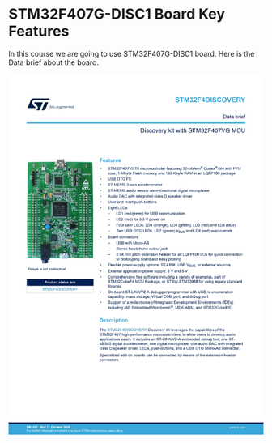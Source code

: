 # STM32F407G-DISC1 Board Key Features

In this course we are going to use STM32F407G-DISC1 board. Here is the Data brief about the board.

![Alt text](../pictures/STM32F407G-DISC1_page-0001.jpg)